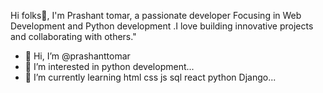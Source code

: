 Hi folks👋, I'm Prashant tomar, a passionate developer Focusing in Web Development and Python development .I love building innovative projects and collaborating with others."

- 👋 Hi, I’m @prashanttomar
- 👀 I’m interested in python development...
- 🌱 I’m currently learning html css js sql react python Django...
<!---
Thakurprashan/Thakurprashan is a ✨ special ✨ repository because its `README.md` (this file) appears on your GitHub profile.
You can click the Preview link to take a look at your changes.
--->
